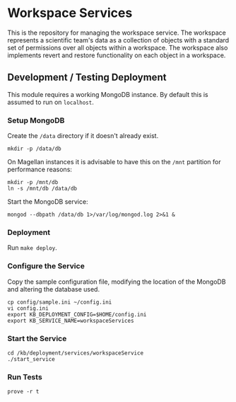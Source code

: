 Workspace Services
==================

This is the repository for managing the workspace
service. The workspace represents a scientific team's
data as a collection of objects with a standard set of
permissions over all objects within a workspace. The
workspace also implements revert and restore functionality
on each object in a workspace.

Development / Testing Deployment
--------------------------------

This module requires a working MongoDB instance.
By default this is assumed to run on `localhost`.

### Setup MongoDB ###

Create the `/data` directory if it doesn't already exist.

    mkdir -p /data/db

On Magellan instances it is advisable to have this on the
`/mnt` partition for performance reasons:

    mkdir -p /mnt/db
    ln -s /mnt/db /data/db

Start the MongoDB service:

    mongod --dbpath /data/db 1>/var/log/mongod.log 2>&1 &

### Deployment ###

Run `make deploy`.


### Configure the Service ###

Copy the sample configuration file, modifying the location of the
MongoDB and altering the database used.

    cp config/sample.ini ~/config.ini
    vi config.ini
    export KB_DEPLOYMENT_CONFIG=$HOME/config.ini
    export KB_SERVICE_NAME=workspaceServices

### Start the Service ###

    cd /kb/deployment/services/workspaceService
    ./start_service

### Run Tests

    prove -r t
